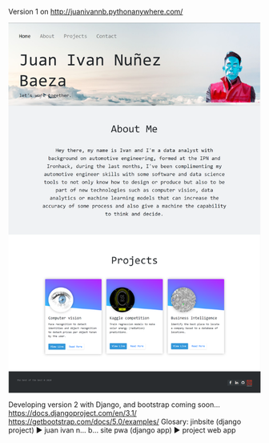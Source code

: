 Version 1 on http://juanivannb.pythonanywhere.com/


<img align="center" src="/Version1/img/version1.png">


Developing version 2 with Django, and bootstrap coming soon...
https://docs.djangoproject.com/en/3.1/
https://getbootstrap.com/docs/5.0/examples/
Glosary:
jinbsite (django project) ► juan ivan n... b... site
pwa (django app) ► project web app

